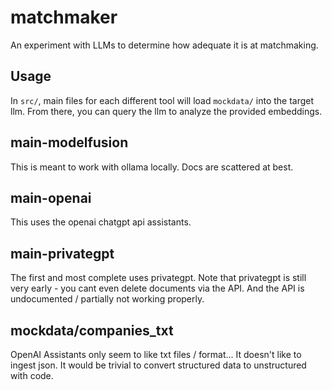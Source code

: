 # matchmaker
An experiment with LLMs to determine how adequate it is at matchmaking. 

## Usage

In `src/`, main files for each different tool will load `mockdata/` into the target llm. From there, you can query the llm to analyze the provided embeddings. 


## main-modelfusion

This is meant to work with ollama locally. Docs are scattered at best. 

## main-openai

This uses the openai chatgpt api assistants. 

## main-privategpt

The first and most complete uses privategpt. Note that privategpt is still very early - you cant even delete documents via the API. And the API is undocumented / partially not working properly. 

## mockdata/companies_txt

OpenAI Assistants only seem to like txt files / format... It doesn't like to ingest json. It would be trivial to convert structured data to unstructured with code. 